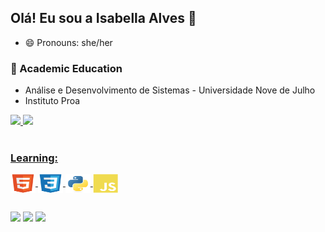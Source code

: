 ## Olá! Eu sou a Isabella Alves 👋

- 😄 Pronouns: she/her

### 📓 Academic Education

- Análise e Desenvolvimento de Sistemas - Universidade Nove de Julho
- Instituto Proa 

 <div>
  <a href="https://github.com/IsabellaMoura">
  <img height="180em" src="https://github-readme-stats.vercel.app/api?username=IsabellaMoura&show_icons=true&theme=dracula&include_all_commits=true&count_private=true"/>
  <img height="180em" src="https://github-readme-stats.vercel.app/api/top-langs/?username=IsabellaMoura&layout=compact&langs_count=7&theme=dracula"/>
</div>
<div style="display: inline_block"><br>
  <h3>Learning:</h3>
 <img align="center" alt="Isa-HTML" height="30" width="40" src="https://raw.githubusercontent.com/devicons/devicon/master/icons/html5/html5-original.svg">
 <img align="center" alt="Isa-CSS" height="30" width="40" src="https://raw.githubusercontent.com/devicons/devicon/master/icons/css3/css3-original.svg">
 <img align="center" alt="Isa-Python" height="30" width="40" src="https://raw.githubusercontent.com/devicons/devicon/master/icons/python/python-original.svg">
 <img align="center" alt="Isa-Js" height="30" width="40" src="https://raw.githubusercontent.com/devicons/devicon/master/icons/javascript/javascript-plain.svg"> 
<!--  <img align="right" alt="Isa-gif" src="https://cdn.discordapp.com/attachments/795358919417397249/825430589581688872/hi.gif"> -->
</div>
  
 ##
 
  <div> 
  <a href="https://instagram.com/isaa._.bella" target="_blank"><img src="https://img.shields.io/badge/-Instagram-%23E4405F?style=for-the-badge&logo=instagram&logoColor=white" target="_blank"></a>
  <a href = "mailto:isabellaalves883@gmail.com"><img src="https://img.shields.io/badge/-Gmail-%23333?style=for-the-badge&logo=gmail&logoColor=white" target="_blank"></a>
  <a href="https://www.linkedin.com/in/isabellaalves-/" target="_blank"><img src="https://img.shields.io/badge/-LinkedIn-%230077B5?style=for-the-badge&logo=linkedin&logoColor=white" target="_blank"></a> 
 
 
</div>
